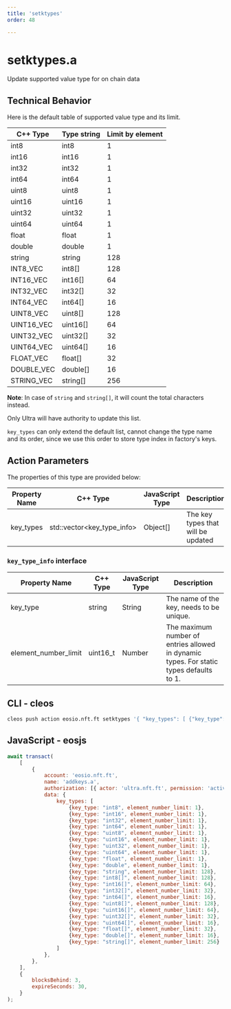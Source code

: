 ```yaml
---
title: 'setktypes'
order: 48

---
```


# setktypes.a

Update supported value type for on chain data

## Technical Behavior

Here is the default table of supported value type and its limit.

| C++ Type   | Type string | Limit by element |
| ---------- | ----------- | ---------------- |
| int8       | int8        | 1                |
| int16      | int16       | 1                |
| int32      | int32       | 1                |
| int64      | int64       | 1                |
| uint8      | uint8       | 1                |
| uint16     | uint16      | 1                |
| uint32     | uint32      | 1                |
| uint64     | uint64      | 1                |
| float      | float       | 1                |
| double     | double      | 1                |
| string     | string      | 128              |
| INT8_VEC   | int8[]      | 128              |
| INT16_VEC  | int16[]     | 64               |
| INT32_VEC  | int32[]     | 32               |
| INT64_VEC  | int64[]     | 16               |
| UINT8_VEC  | uint8[]     | 128              |
| UINT16_VEC | uint16[]    | 64               |
| UINT32_VEC | uint32[]    | 32               |
| UINT64_VEC | uint64[]    | 16               |
| FLOAT_VEC  | float[]     | 32               |
| DOUBLE_VEC | double[]    | 16               |
| STRING_VEC | string[]    | 256              |

**Note**: In case of `string` and `string[]`, it will count the total characters instead.

Only Ultra will have authority to update this list.

`key_types` can only extend the default list, cannot change the type name and its order, since we use this order to store type index in factory's keys.

## Action Parameters

The properties of this type are provided below:

| Property Name | C++ Type                    | JavaScript Type | Description                        |
| ------------- | --------------------------- | --------------- | ---------------------------------- |
| key_types     | std::vector\<key_type_info> | Object[]        | The key types that will be updated |

### `key_type_info` interface

| Property Name        | C++ Type | JavaScript Type | Description                                                                             |
| -------------------- | -------- | --------------- | --------------------------------------------------------------------------------------- |
| key_type             | string   | String          | The name of the key, needs to be unique.                                                |
| element_number_limit | uint16_t | Number          | The maximum number of entries allowed in dynamic types. For static types defaults to 1. |

## CLI - cleos

```bash
cleos push action eosio.nft.ft setktypes '{ "key_types": [ {"key_type": "int8", "element_number_limit": 1}, {"key_type": "int16", "element_number_limit": 1}, {"key_type": "int32", "element_number_limit": 1}, {"key_type": "int64", "element_number_limit": 1}, {"key_type": "uint8", "element_number_limit": 1}, {"key_type": "uint16", "element_number_limit": 1}, {"key_type": "uint32", "element_number_limit": 1}, {"key_type": "uint64", "element_number_limit": 1}, {"key_type": "float", "element_number_limit": 1}, {"key_type": "double", "element_number_limit": 1}, {"key_type": "string", "element_number_limit": 128}, {"key_type": "int8[]", "element_number_limit": 128}, {"key_type": "int16[]", "element_number_limit": 64}, {"key_type": "int32[]", "element_number_limit": 32}, {"key_type": "int64[]", "element_number_limit": 16}, {"key_type": "uint8[]", "element_number_limit": 128}, {"key_type": "uint16[]", "element_number_limit": 64}, {"key_type": "uint32[]", "element_number_limit": 32}, {"key_type": "uint64[]", "element_number_limit": 16}, {"key_type": "float[]", "element_number_limit": 32}, {"key_type": "double[]", "element_number_limit": 16}, {"key_type": "string[]", "element_number_limit": 256} ] }' -p ultra.nft.ft@active
```

## JavaScript - eosjs

```js
await transact(
    [
        {
            account: 'eosio.nft.ft',
            name: 'addkeys.a',
            authorization: [{ actor: 'ultra.nft.ft', permission: 'active' }],
            data: {
                key_types: [
                    {key_type: "int8", element_number_limit: 1},
                    {key_type: "int16", element_number_limit: 1},
                    {key_type: "int32", element_number_limit: 1},
                    {key_type: "int64", element_number_limit: 1},
                    {key_type: "uint8", element_number_limit: 1},
                    {key_type: "uint16", element_number_limit: 1},
                    {key_type: "uint32", element_number_limit: 1},
                    {key_type: "uint64", element_number_limit: 1},
                    {key_type: "float", element_number_limit: 1},
                    {key_type: "double", element_number_limit: 1},
                    {key_type: "string", element_number_limit: 128},
                    {key_type: "int8[]", element_number_limit: 128},
                    {key_type: "int16[]", element_number_limit: 64},
                    {key_type: "int32[]", element_number_limit: 32},
                    {key_type: "int64[]", element_number_limit: 16},
                    {key_type: "uint8[]", element_number_limit: 128},
                    {key_type: "uint16[]", element_number_limit: 64},
                    {key_type: "uint32[]", element_number_limit: 32},
                    {key_type: "uint64[]", element_number_limit: 16},
                    {key_type: "float[]", element_number_limit: 32},
                    {key_type: "double[]", element_number_limit: 16},
                    {key_type: "string[]", element_number_limit: 256}
                ]
            },
        },
    ],
    {
        blocksBehind: 3,
        expireSeconds: 30,
    }
);
```